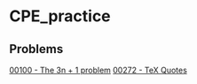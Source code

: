 # CPE_practice

## Problems

[00100 - The 3n + 1 problem](https://onlinejudge.org/external/1/100.pdf)
[00272 - TeX Quotes](https://onlinejudge.org/external/2/272.pdf)